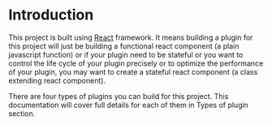 # Introduction

This project is built using [React](https://reactjs.org/) framework. It means building a plugin for this project will just be building a functional react component (a plain javascript function) or if your plugin need to be stateful or you want to control the life cycle of your plugin precisely or to optimize the performance of your plugin, you may want to create a stateful react component (a class extending react component).

There are four types of plugins you can build for this project. This documentation will cover full details for each of them in Types of plugin section.

